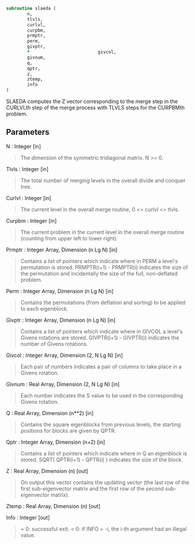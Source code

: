 ```fortran
subroutine slaeda (
		n,
		tlvls,
		curlvl,
		curpbm,
		prmptr,
		perm,
		givptr,
		*                          givcol,
		givnum,
		q,
		qptr,
		z,
		ztemp,
		info
)
```

 SLAEDA computes the Z vector corresponding to the merge step in the
 CURLVLth step of the merge process with TLVLS steps for the CURPBMth
 problem.

## Parameters
N : Integer [in]
> The dimension of the symmetric tridiagonal matrix.  N >= 0.

Tlvls : Integer [in]
> The total number of merging levels in the overall divide and
> conquer tree.

Curlvl : Integer [in]
> The current level in the overall merge routine,
> 0 <= curlvl <= tlvls.

Curpbm : Integer [in]
> The current problem in the current level in the overall
> merge routine (counting from upper left to lower right).

Prmptr : Integer Array, Dimension (n Lg N) [in]
> Contains a list of pointers which indicate where in PERM a
> level's permutation is stored.  PRMPTR(i+1) - PRMPTR(i)
> indicates the size of the permutation and incidentally the
> size of the full, non-deflated problem.

Perm : Integer Array, Dimension (n Lg N) [in]
> Contains the permutations (from deflation and sorting) to be
> applied to each eigenblock.

Givptr : Integer Array, Dimension (n Lg N) [in]
> Contains a list of pointers which indicate where in GIVCOL a
> level's Givens rotations are stored.  GIVPTR(i+1) - GIVPTR(i)
> indicates the number of Givens rotations.

Givcol : Integer Array, Dimension (2, N Lg N) [in]
> Each pair of numbers indicates a pair of columns to take place
> in a Givens rotation.

Givnum : Real Array, Dimension (2, N Lg N) [in]
> Each number indicates the S value to be used in the
> corresponding Givens rotation.

Q : Real Array, Dimension (n**2) [in]
> Contains the square eigenblocks from previous levels, the
> starting positions for blocks are given by QPTR.

Qptr : Integer Array, Dimension (n+2) [in]
> Contains a list of pointers which indicate where in Q an
> eigenblock is stored.  SQRT( QPTR(i+1) - QPTR(i) ) indicates
> the size of the block.

Z : Real Array, Dimension (n) [out]
> On output this vector contains the updating vector (the last
> row of the first sub-eigenvector matrix and the first row of
> the second sub-eigenvector matrix).

Ztemp : Real Array, Dimension (n) [out]

Info : Integer [out]
> = 0:  successful exit.
> < 0:  if INFO = -i, the i-th argument had an illegal value.

